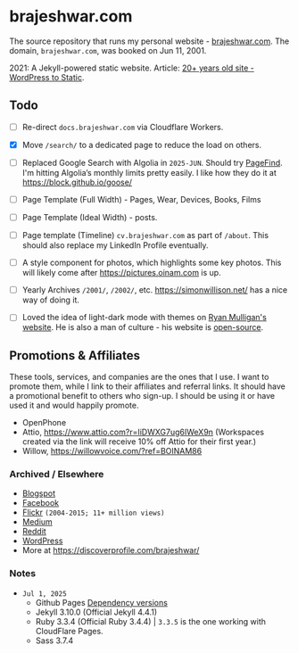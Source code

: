 # brajeshwar.com

The source repository that runs my personal website - [brajeshwar.com](https://brajeshwar.com). The domain, `brajeshwar.com`, was booked on Jun 11, 2001.

2021: A Jekyll-powered static website. Article: [20+ years old site - WordPress to Static](https://brajeshwar.com/2021/brajeshwar.com-2021/).

## Todo

- [ ] Re-direct `docs.brajeshwar.com` via Cloudflare Workers.
- [x] Move `/search/` to a dedicated page to reduce the load on others.
- [ ] Replaced Google Search with Algolia in `2025-JUN`. Should try [PageFind](https://pagefind.app). I'm hitting Algolia’s monthly limits pretty easily. I like how they do it at https://block.github.io/goose/
- [ ] Page Template (Full Width) - Pages, Wear, Devices, Books, Films
- [ ] Page Template (Ideal Width) - posts.
- [ ] Page template (Timeline) `cv.brajeshwar.com` as part of `/about`. This should also replace my LinkedIn Profile eventually.
- [ ] A style component for photos, which highlights some key photos. This will likely come after https://pictures.oinam.com is up.
- [ ] Yearly Archives `/2001/`, `/2002/`, etc. https://simonwillison.net/ has a nice way of doing it.
- [ ] Loved the idea of light-dark mode with themes on [Ryan Mulligan's website](https://ryanmulligan.dev). He is also a man of culture - his website is [open-source](https://github.com/hexagoncircle/ryan-mulligan-dev).


## Promotions & Affiliates

These tools, services, and companies are the ones that I use. I want to promote them, while I link to their affiliates and referral links. It should have a promotional benefit to others who sign-up. I should be using it or have used it and would happily promote.

- OpenPhone
- Attio, https://www.attio.com?r=IiDWXG7ug6IWeX9n (Workspaces created via the link will receive 10% off Attio for their first year.)
- Willow, https://willowvoice.com/?ref=BOINAM86

### Archived / Elsewhere

- [Blogspot](http://brajeshwar.blogspot.com)
- [Facebook](https://www.facebook.com/brajeshwar/)
- [Flickr](https://www.flickr.com/photos/brajeshwar/) `(2004-2015; 11+ million views)`
- [Medium](https://medium.com/@brajeshwar)
- [Reddit](https://www.reddit.com/user/Brajeshwar/)
- [WordPress](https://profiles.wordpress.org/brajeshwar/)
- More at https://discoverprofile.com/brajeshwar/

### Notes

- `Jul 1, 2025`
	- Github Pages [Dependency versions](https://pages.github.com/versions/)
	- Jekyll 3.10.0 (Official Jekyll 4.4.1)
	- Ruby 3.3.4 (Official Ruby 3.4.4) | `3.3.5` is the one working with CloudFlare Pages.
	- Sass 3.7.4